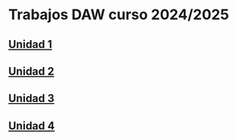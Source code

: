 # Trabajos DAW curso 2024/2025

## [Unidad 1](https://github.com/RamonVinuales/Trabajo_DAW/blob/main/UD1%3AMarkdown%20y%20Github/Index.md)

## [Unidad 2](https://github.com/RamonVinuales/Trabajo_DAW/blob/main/UD2_Introduccion_Aplicaciones_Web/Index.md)

## [Unidad 3](/UD3_Apache/Indice.md)

## [Unidad 4]()
